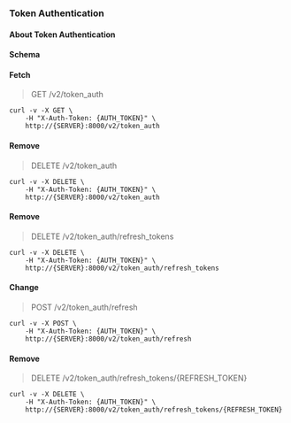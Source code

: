 ### Token Authentication

#### About Token Authentication

#### Schema



#### Fetch

> GET /v2/token_auth

```shell
curl -v -X GET \
    -H "X-Auth-Token: {AUTH_TOKEN}" \
    http://{SERVER}:8000/v2/token_auth
```

#### Remove

> DELETE /v2/token_auth

```shell
curl -v -X DELETE \
    -H "X-Auth-Token: {AUTH_TOKEN}" \
    http://{SERVER}:8000/v2/token_auth
```

#### Remove

> DELETE /v2/token_auth/refresh_tokens

```shell
curl -v -X DELETE \
    -H "X-Auth-Token: {AUTH_TOKEN}" \
    http://{SERVER}:8000/v2/token_auth/refresh_tokens
```

#### Change

> POST /v2/token_auth/refresh

```shell
curl -v -X POST \
    -H "X-Auth-Token: {AUTH_TOKEN}" \
    http://{SERVER}:8000/v2/token_auth/refresh
```

#### Remove

> DELETE /v2/token_auth/refresh_tokens/{REFRESH_TOKEN}

```shell
curl -v -X DELETE \
    -H "X-Auth-Token: {AUTH_TOKEN}" \
    http://{SERVER}:8000/v2/token_auth/refresh_tokens/{REFRESH_TOKEN}
```

